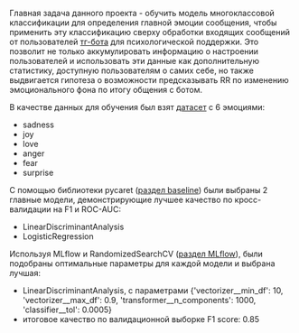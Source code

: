 Главная задача данного проекта - обучить модель многоклассовой классификации для определения главной эмоции сообщения, 
чтобы применить эту классификацию сверху обработки входящих сообщений от пользователей [тг-бота](http://t.me/ChatWithCareBot) для психологической поддержки.
Это позволит не только аккумулировать информацию о настроении пользователей и использовать эти данные как дополнительную статистику, 
доступную пользователям о самих себе, но также выдвигается гипотеза о возможности предсказывать RR по изменению эмоционального фона по итогу общения с ботом.

В качестве данных для обучения был взят [датасет](https://www.kaggle.com/datasets/parulpandey/emotion-dataset) с 6 эмоциями:
 - sadness
 - joy
 - love
 - anger
 - fear
 - surprise

С помощью библиотеки pycaret ([раздел baseline](https://github.com/AnnettVsemPrivet/projects/blob/main/emotion_classification/emotion_classification.ipynb))
были выбраны 2 главные модели, демонстрирующие лучшее качество по кросс-валидации на F1 и ROC-AUC:
 - LinearDiscriminantAnalysis
 - LogisticRegression

Используя MLflow и RandomizedSearchCV ([раздел MLflow](https://github.com/AnnettVsemPrivet/projects/blob/main/emotion_classification/emotion_classification.ipynb)), 
были подобраны оптимальные параметры для каждой модели и выбрана лучшая:
 - LinearDiscriminantAnalysis, с параметрами {'vectorizer__min_df': 10, 'vectorizer__max_df': 0.9, 'transformer__n_components': 1000, 'classifier__tol': 0.0005}
 - итоговое качество по валидационной выборке F1 score: 0.85
